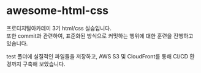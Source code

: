 # awesome-html-css
프로디지털아카데미 3기 html/css 실습입니다.<br>
또한 commit과 관련하여, 표준화된 방식으로 커밋하는 행위에 대한 훈련을 진행하고 있습니다.

test 폴더에 실질적인 파일들을 저장하고, AWS S3 및 CloudFront를 통해 CI/CD 환경까지 구축해 보았습니다.

